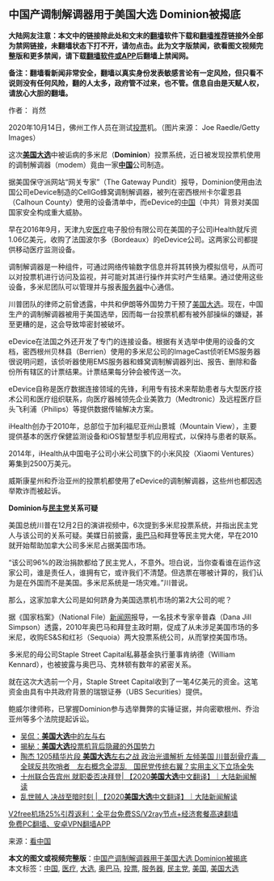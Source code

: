  <h2>中国产调制解调器用于美国大选 Dominion被揭底</h2> <p class="notice"><b>大陆网友注意：本文中的链接除此处和文末的<a href="https://github.com/bannedbook/fanqiang" >翻墙</a>软件下载和<a href="https://github.com/killgcd/justmysocks/blob/master/README.md">翻墙推荐</a>链接外全部为禁网链接，未翻墙状态下打不开，请勿点击。此为文字版禁闻，欲看图文视频完整版和更多禁闻，请下载<a href="https://github.com/bannedbook/fanqiang">翻墙软件或APP</a>后翻墙上禁闻网。</p><p>备注：翻墙看新闻非常安全，翻墙以真实身份发表敏感言论有一定风险，但只看不说则没有任何风险，翻的人太多，政府管不过来，也不管。信息自由是天赋人权，请放心大胆的翻墙。</b></p>  <div class="entry"> <p>作者： 肖然</p> <p id="conimg">2020年10月14日，佛州工作人员在测试<a href="https://www.bannedbook.org/bnews/tag/%E6%8A%95%E7%A5%A8/" class="st_tag internal_tag" rel="tag" title="标签 投票 下的日志">投票</a>机。（图片来源： Joe Raedle/Getty Images）</p> <p>这次<strong><a href="https://www.bannedbook.org/bnews/tag/%e7%be%8e%e5%9b%bd/" class="st_tag internal_tag" rel="tag" title="标签 美国 下的日志">美国</a><a href="https://www.bannedbook.org/bnews/tag/%e5%a4%a7%e9%80%89/" class="st_tag internal_tag" rel="tag" title="标签 大选 下的日志">大选</a></strong>中被诟病的多米尼（<strong>Dominion</strong>）投票系统，近日被发现投票机使用的调制解调器（modem）竟由一家<strong><span class='wp_keywordlink_affiliate'><a href="https://www.bannedbook.org/" title="中国" target="_blank">中国</a></span></strong>公司制造。</p> <p>据美国保守派网站“网关专家”（The Gateway Pundit）报导，Dominion使用由法国公司eDevice制造的CellGo蜂窝调制解调器，被列在密西根州卡尔霍恩县（Calhoun County）使用的设备清单中，而eDevice的<a href="https://www.bannedbook.org/bnews/tag/%E4%B8%AD%E5%9B%BD/" class="st_tag internal_tag" rel="tag" title="标签 中国 下的日志">中国</a>（中共）背景对美国国家安全构成重大威胁。</p> <p>早在2016年9月，天津九安<a href="https://www.bannedbook.org/bnews/tag/%E5%8C%BB%E7%96%97/" class="st_tag internal_tag" rel="tag" title="标签 医疗 下的日志">医疗</a>电子股份有限公司在美国的子公司iHealth就斥资1.06亿美元，收购了法国波尔多（Bordeaux）的eDevice公司。这两家公司都提供移动医疗监测设备。</p>  <p>调制解调器是一种组件，可通过网络传输数字信息并将其转换为模拟信号，从而可以对投票机进行访问及监视，并可能对其进行操作并实时产生结果。通过使用这些设备，多米尼团队可以管理并与报表<a href="https://www.bannedbook.org/bnews/tag/%E6%9C%8D%E5%8A%A1%E5%99%A8/" class="st_tag internal_tag" rel="tag" title="标签 服务器 下的日志">服务器</a>中心通信。</p> <p>川普团队的律师之前曾透露，中共和伊朗等外国势力干预了<a href="https://www.bannedbook.org/bnews/tag/%e7%be%8e%e5%9b%bd%e5%a4%a7%e9%80%89/" class="st_tag internal_tag" rel="tag" title="标签 美国大选 下的日志">美国大选</a>。现在，中国生产的调制解调器被用于美国选举，因而每一台投票机都有被外部操纵的嫌疑，甚至更糟的是，这会导致埠密封被破坏。</p> <p>eDevice在法国之外还开发了专门的连接设备。根据有关选举中使用的设备的文档，密西根州贝林县（Berrien）使用的多米尼公司的ImageCast侦听EMS服务器很说明问题，该侦听器使用EMS服务器和蜂窝调制解调器列出、报告、删除和备份所有辖区的计票结果。计票结果每分钟会被传送一次。</p> <p>eDevice自称是医疗数据连接领域的先锋，利用专有技术来帮助患者与大型医疗技术公司和医疗组织联系，向医疗器械领先企业美敦力（Medtronic）及远程医疗巨头飞利浦（Philips）等提供数据传输解决方案。</p> <p>iHealth创办于2010年，总部位于加利福尼亚州山景城（Mountain View），主要提供基本的医疗保健监测设备和iOS智慧型手机应用程式，以保持与患者的联系。</p>  <p>2014年，iHealth从中国电子公司小米公司旗下的小米风投（Xiaomi Ventures）筹集到2500万美元。</p> <p>威斯康星州和乔治亚州的投票机都使用了eDevice的调制解调器，这些州也都因选举欺诈而被起诉。</p> <p><strong>Dominion与<a href="https://www.bannedbook.org/bnews/tag/%e6%b0%91%e4%b8%bb%e5%85%9a/" class="st_tag internal_tag" rel="tag" title="标签 民主党 下的日志">民主党</a>关系可疑</strong></p> <p>美国总统川普在12月2日的演讲视频中，6次提到多米尼投票系统，并指出民主党人与该公司的关系可疑。美媒日前披露，<a href="https://www.bannedbook.org/bnews/tag/%e5%a5%a5%e5%b7%b4%e9%a9%ac/" class="st_tag internal_tag" rel="tag" title="标签 奥巴马 下的日志">奥巴马</a>和拜登等民主党大佬，早在2010就开始帮助加拿大公司多米尼占据美国市场。</p> <p>“该公司96%的政治捐款都给了民主党人，不意外。坦白说，当你查看谁在运作这家公司，谁是责任人，谁拥有它，或许我们不清楚。但选票在哪被计算的，我们认为是在外国而不是美国。多米尼系统是一场灾难。”川普说。</p>  <p>那么，这家加拿大公司是如何跻身为美国选票机市场的第2大公司的呢？</p> <p>据《国家档案》（National File）<span class='wp_keywordlink_affiliate'><a href="https://www.bannedbook.org/" title="新闻网">新闻网</a></span>报导，一名技术专家辛普森（Dana Jill Simpson）透露，2010年奥巴马和拜登主政时期，促成了从未涉足美国市场的多米尼，收购ES&amp;S和红衫（Sequoia）两大投票系统公司，从而掌控美国市场。</p> <p>多米尼的母公司Staple Street Capital私募基金执行董事肯纳德（William Kennard），也被披露与奥巴马、克林顿有数年的紧密关系。</p> <p>就在这次大选前一个月，Staple Street Capital收到了一笔4亿美元的资金。这笔资金由具有中共政府背景的瑞银证券（UBS Securities）提供。</p> <p>鲍威尔律师称，已掌握Dominion参与选举舞弊的实锤证据，并向密歇根州、乔治亚州等多个法院提起诉讼。</p>  <ul class='op-related-articles' title='相关阅读'> <li><a href='https://www.bannedbook.org/bnews/comments/20201210/1445199.html' target='_blank'>吴侃：<b>美国大选</b>中的左与右</a></li> <li><a href='https://www.bannedbook.org/bnews/cbnews/20201210/1445173.html' target='_blank'>揭秘：<b>美国大选</b>投票机背后隐藏的外国势力</a></li> <li><a href='https://www.bannedbook.org/bnews/cbnews/20201210/1445158.html' target='_blank'>陶杰 1205精华片段 <b>美国大选</b>左右之战 政治光谱解析  左倾美国 川普刮骨疗毒　全球反共吹哨者　左右概念全混乱　国民党传统右翼？实用主义下立场全失</a></li> <li><a href='https://www.bannedbook.org/bnews/bannedvideo/20201210/1445052.html' target='_blank'>十州联合告宾州 就职委否决拜登| 【2020<b>美国大选</b>中文翻译】｜大陆新闻解读</a></li> <li><a href='https://www.bannedbook.org/bnews/bannedvideo/20201210/1445051.html' target='_blank'>乱世贼人 决战至暗时刻 | 【2020<b>美国大选</b>中文翻译】｜大陆新闻解读</a></li> </ul> <p class="texttj"> <a href="https://www.bannedbook.org/forum23/topic22702.html" target="_blank">V2free机场25%引荐返利：全平台免费SS/V2ray节点+经济套餐高速翻墙</a><br/> <a href="https://github.com/bannedbook/fanqiang/wiki/%E7%A6%81%E9%97%BB%E7%BD%91%E5%AE%89%E5%8D%93%E7%BF%BB%E5%A2%99%E6%96%B0%E9%97%BBAPP" target="_blank">免费PC翻墙、安卓VPN翻墙APP</a></p><p> 来源：<span class='wp_keywordlink_affiliate'><a href="https://www.secretchina.com/" title="看中国" target="_blank">看中国</a></span> </p><a name='sharetosocial'></a>       <div><b>本文的图文或视频完整版</b>：<a href='https://www.bannedbook.org/bnews/comments/20201210/1445200.html'>中国产调制解调器用于美国大选 Dominion被揭底</a></div>  </div><!--END ENTRY--> <div class="postfooter"> <div>本文标签：<a href="https://www.bannedbook.org/bnews/tag/%E4%B8%AD%E5%9B%BD/" rel="tag">中国</a>, <a href="https://www.bannedbook.org/bnews/tag/%E5%8C%BB%E7%96%97/" rel="tag">医疗</a>, <a href="https://www.bannedbook.org/bnews/tag/%e5%a4%a7%e9%80%89/" rel="tag">大选</a>, <a href="https://www.bannedbook.org/bnews/tag/%e5%a5%a5%e5%b7%b4%e9%a9%ac/" rel="tag">奥巴马</a>, <a href="https://www.bannedbook.org/bnews/tag/%E6%8A%95%E7%A5%A8/" rel="tag">投票</a>, <a href="https://www.bannedbook.org/bnews/tag/%E6%9C%8D%E5%8A%A1%E5%99%A8/" rel="tag">服务器</a>, <a href="https://www.bannedbook.org/bnews/tag/%e6%b0%91%e4%b8%bb%e5%85%9a/" rel="tag">民主党</a>, <a href="https://www.bannedbook.org/bnews/tag/%e7%be%8e%e5%9b%bd/" rel="tag">美国</a>, <a href="https://www.bannedbook.org/bnews/tag/%e7%be%8e%e5%9b%bd%e5%a4%a7%e9%80%89/" rel="tag">美国大选</a></div>  </div><!--END POSTFOOTER--> 